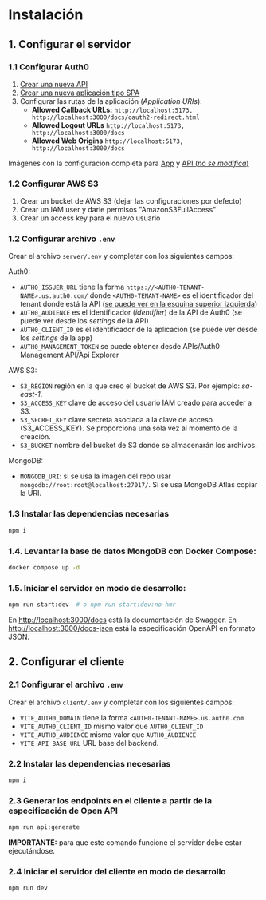 # Instalación

## 1. Configurar el servidor

### 1.1 Configurar Auth0

1. [Crear una nueva API](./.assets/Auth0%20setup/1.%20Create%20API.png)
2. [Crear una nueva aplicación tipo SPA](./.assets/Auth0%20setup/2.%20Create%20App.png)
3. Configurar las rutas de la aplicación (_Application URIs_):
   - **Allowed Callback URLs:** `http://localhost:5173, http://localhost:3000/docs/oauth2-redirect.html`
   - **Allowed Logout URLs** `http://localhost:5173, http://localhost:3000/docs`
   - **Allowed Web Origins** `http://localhost:5173, http://localhost:3000/docs`

Imágenes con la configuración completa para [App](./.assets/Auth0%20setup/Todo%20APP%20settings.png) y [API (_no se modifica_)](./.assets/Auth0%20setup/Todo%20API%20settings.png)

### 1.2 Configurar AWS S3

1. Crear un bucket de AWS S3 (dejar las configuraciones por defecto)
2. Crear un IAM user y darle permisos "AmazonS3FullAccess"
3. Crear un access key para el nuevo usuario

### 1.2 Configurar archivo `.env`

Crear el archivo `server/.env` y completar con los siguientes campos:

Auth0:

- `AUTH0_ISSUER_URL` tiene la forma `https://<AUTH0-TENANT-NAME>.us.auth0.com/` donde `<AUTH0-TENANT-NAME>` es el identificador del tenant donde está la API ([se puede ver en la esquina superior izquierda](./.assets/Auth0%20setup/Tenant%20Name.png))
- `AUTH0_AUDIENCE` es el identificador (_identifier_) de la API de Auth0 (se puede ver desde los _settings_ de la API)
- `AUTH0_CLIENT_ID` es el identificador de la aplicación (se puede ver desde los _settings_ de la app)
- `AUTH0_MANAGEMENT_TOKEN` se puede obtener desde APIs/Auth0 Management API/Api Explorer

AWS S3:

- `S3_REGION` región en la que creo el bucket de AWS S3. Por ejemplo: _sa-east-1_.
- `S3_ACCESS_KEY` clave de acceso del usuario IAM creado para acceder a S3.
- `S3_SECRET_KEY` clave secreta asociada a la clave de acceso (S3_ACCESS_KEY). Se proporciona una sola vez al momento de la creación.
- `S3_BUCKET` nombre del bucket de S3 donde se almacenarán los archivos.

MongoDB:

- `MONGODB_URI`: si se usa la imagen del repo usar `mongodb://root:root@localhost:27017/`. Si se usa MongoDB Atlas copiar la URI.

### 1.3 Instalar las dependencias necesarias

```bash
npm i
```

### 1.4. Levantar la base de datos MongoDB con Docker Compose:

```bash
docker compose up -d
```

### 1.5. Iniciar el servidor en modo de desarrollo:

```bash
npm run start:dev  # o npm run start:dev:no-hmr
```

En [http://localhost:3000/docs](http://localhost:3000/docs) está la documentación de Swagger.
En [http://localhost:3000/docs-json](http://localhost:3000/docs-json) está la especificación OpenAPI en formato JSON.

## 2. Configurar el cliente

### 2.1 Configurar el archivo `.env`

Crear el archivo `client/.env` y completar con los siguientes campos:

- `VITE_AUTH0_DOMAIN` tiene la forma `<AUTH0-TENANT-NAME>.us.auth0.com`
- `VITE_AUTH0_CLIENT_ID` mismo valor que `AUTH0_CLIENT_ID`
- `VITE_AUTH0_AUDIENCE` mismo valor que `AUTH0_AUDIENCE`
- `VITE_API_BASE_URL` URL base del backend.

### 2.2 Instalar las dependencias necesarias

```bash
npm i
```

### 2.3 Generar los endpoints en el cliente a partir de la especificación de Open API

```bash
npm run api:generate
```

**IMPORTANTE:** para que este comando funcione el servidor debe estar ejecutándose.

### 2.4 Iniciar el servidor del cliente en modo de desarrollo

```bash
npm run dev
```
